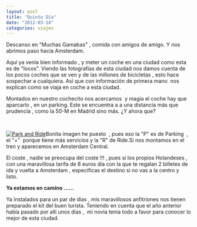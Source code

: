 ```yaml
---
layout: post
title: "Quinto Día"
date: "2012-03-14"
categories: viajes
---
```


Descanso en "Muchas Gamabas" , comida con amigos de amigo. Y nos abrimos paso hacia Amsterdam.

Aquí ya venia bien informado , y meter un coche en una ciudad como esta es de "locos". Viendo las fotografías de esta ciudad nos damos cuenta de los pocos coches que se ven y de las millones de bicicletas , esto hace sospechar a cualquiera. Así que con información de primera mano  nos explican como se viaja en coche a esta ciudad.

Montados en nuestro cochecito nos acercamos  y magia el coche hay que aparcarlo , en un parking. Este se encuentra a a una distancia más que prudencia , como la 50-M en Madrid sino más. ¿Y ahora que?

 

[![](https://www.iamsterdam.com/getasset.aspx?id=12946_live&template=system_fullwidth "Park and Ride")](https://www.iamsterdam.com/es/visiting/informacionpractica/transporte/aparcar/park-and-ride)Bonita imagen he puesto  , pues eso la "P" es de Parking  , el "+"  porque tiene más servicios y la "R" de Ride.Si nos montamos en el tren y aparecemos en Amsterdam Central.

El coste , nadie se preocupa del coste !!! , pues si los propios Holandeses , con una maravillosa tarifa de 8 euros día con la que te regalan 2 billetes de ida y vuelta a Amsterdam , especificas el destino si no vas a la centro y listo.

**Ya estamos en camino ......**

Ya instalados para un par de días , mis maravillosos anfitriones nos tienen preparado el kit del buen turista. Teniendo en cuenta que el año anterior había pasado por allí unos días ,  mi novia tenia todo a favor para conocer lo mejor de esta ciudad.
